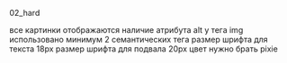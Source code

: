 02_hard

все картинки отображаются
наличие атрибута alt у тега img
использовано минимум 2 семантических тега
размер шрифта для текста 18px
размер шрифта для подвала 20px
цвет нужно брать pixie